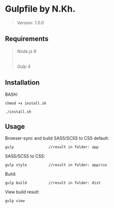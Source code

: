﻿# Gulpfile by N.Kh.

>###### Version: 1.0.0


## Requirements
>###### Node.js 8
>###### Gulp 4



## Installation
BASH:

	chmod +x install.sh
	
	./install.sh


## Usage
Browser-sync and build SASS/SCSS to CSS default:

	gulp				//result in folder: app

SASS/SCSS to CSS:

	gulp style 			//result in folder: app/css

Build:

	gulp build 			//result in folder: dist

View build result:

	gulp view




